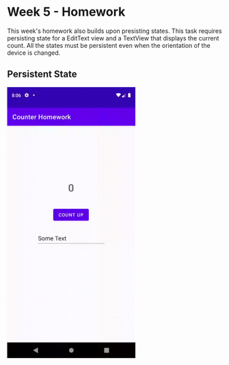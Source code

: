# Week 5 - Homework

This week's homework also builds upon presisting states.
This task requires persisting state for a EditText view and a TextView that displays the current count.
All the states must be persistent even when the orientation of the device is changed.

## Persistent State
<img src="gifs/state.gif" width="300" />
